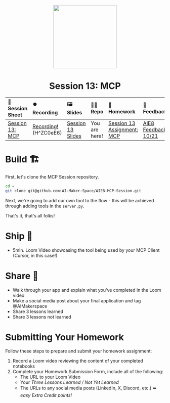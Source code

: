 <p align = "center" draggable=”false” ><img src="https://github.com/AI-Maker-Space/LLM-Dev-101/assets/37101144/d1343317-fa2f-41e1-8af1-1dbb18399719" 
     width="200px"
     height="auto"/>
</p>

## <h1 align="center" id="heading">Session 13: MCP</h1>

| 📰 Session Sheet | ⏺️ Recording     | 🖼️ Slides        | 👨‍💻 Repo         | 📝 Homework      | 📁 Feedback       |
|:-----------------|:-----------------|:-----------------|:-----------------|:-----------------|:-----------------|
| [Session 13: MCP](https://www.notion.so/Session-13-Model-Context-Protocol-26acd547af3d8031a5fbf96643aadd3c) |[Recording!](https://us02web.zoom.us/rec/share/EwCgmY7ln-uhPNdzeMJuSbPJb8kbhO_7k3mYzxe8VtLxTFgqlzws5kG8fujgS2ek.HOqLnXRBO2Dv7fDL) (H^ZC0eE6) | [Session 13 Slides](https://www.canva.com/design/DAG2dJMGlIE/80TPN9tQfM86vMuyOD19Zg/edit?utm_content=DAG2dJMGlIE&utm_campaign=designshare&utm_medium=link2&utm_source=sharebutton) | You are here! | [Session 13 Assignment: MCP](https://github.com/AI-Maker-Space/AIE8/tree/main/13_MCP) | [AIE8 Feedback 10/21](https://forms.gle/GDvFghGhy9na2KKJ9)

# Build 🏗️

First, let's clone the MCP Session repository.

```bash
cd ~
git clone git@github.com:AI-Maker-Space/AIE8-MCP-Session.git
```

Next, we're going to add our own tool to the flow - this will be achieved through adding tools in the `server.py`.

That's it, that's all folks!

# Ship 🚢

- 5min. Loom Video showcasing the tool being used by your MCP Client (Cursor, in this case!)

# Share 🚀
- Walk through your app and explain what you've completed in the Loom video
- Make a social media post about your final application and tag @AIMakerspace
- Share 3 lessons learned
- Share 3 lessons not learned

# Submitting Your Homework

Follow these steps to prepare and submit your homework assignment:
1. Record a Loom video reviewing the content of your completed notebooks
2. Complete your Homework Submission Form, include all of the following:
    + The URL to your Loom Video
    + Your _Three Lessons Learned / Not Yet Learned_
    + The URLs to any social media posts (LinkedIn, X, Discord, etc.) ⬅️ _easy Extra Credit points!_
